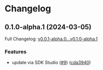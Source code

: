 # Changelog

## 0.1.0-alpha.1 (2024-03-05)

Full Changelog: [v0.0.1-alpha.0...v0.1.0-alpha.1](https://github.com/hdemirev/hari-public-repo/compare/v0.0.1-alpha.0...v0.1.0-alpha.1)

### Features

* update via SDK Studio ([#9](https://github.com/hdemirev/hari-public-repo/issues/9)) ([cda3940](https://github.com/hdemirev/hari-public-repo/commit/cda394083d1126f65c1ac5d1276dec2cefca18d3))
